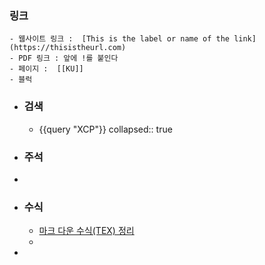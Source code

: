 ### 링크
	- 웹사이트 링크 :  [This is the label or name of the link](https://thisistheurl.com)
	- PDF 링크 : 앞에 !를 붙인다
	- 페이지 :  [[KU]]
	- 블럭
- ### 검색
	- {{query "XCP"}}
	  collapsed:: true
- ### 주석
-
- ### 수식
	- [마크 다운  수식(TEX) 정리](https://rayc20.tistory.com/151)
	-
-